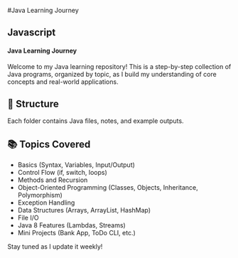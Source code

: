 #Java Learning Journey 

## Javascript
#### Java Learning Journey 

Welcome to my Java learning repository! This is a step-by-step collection of Java programs, organized by topic, as I build my understanding of core concepts and real-world applications.

## 🧭 Structure

Each folder contains Java files, notes, and example outputs.

## 📚 Topics Covered
- Basics (Syntax, Variables, Input/Output)
- Control Flow (if, switch, loops)
- Methods and Recursion
- Object-Oriented Programming (Classes, Objects, Inheritance, Polymorphism)
- Exception Handling
- Data Structures (Arrays, ArrayList, HashMap)
- File I/O
- Java 8 Features (Lambdas, Streams)
- Mini Projects (Bank App, ToDo CLI, etc.)

Stay tuned as I update it weekly! 
